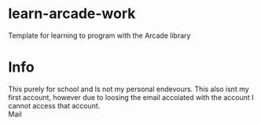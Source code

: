 # learn-arcade-work
Template for learning to program with the Arcade library
<html>
<body>
<h1>Info</h1>
<p>This purely for school and Is not my personal endevours. This also isnt my first account, however due to loosing the email accoiated with the account
I cannot access that account. </br>
Mail</p>
</body>
</html>
